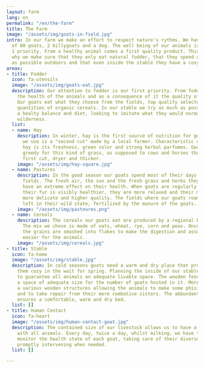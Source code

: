 ```yaml
---
layout: farm
lang: en
permalink: "/en/the-farm"
title: The Farm
image: "/assets/img/goats-in-field.jpg"
intro: In our farm we make an effort to respect nature's rythms. We have a livestock
  of 80 goats, 2 billygoats and a dog. The well being of our animals is our number
  1 priority. From a healthy animal comes a first quality product. This is the reason
  why we make sure that they only eat natural fodder, that they spend as much time
  as possible outdoors and that even inside the stable they have a cosy space.
areas:
- title: Fodder
  icon: fa-utensils
  image: "/assets/img/goats-eat.jpg"
  description: Our attention to fodder is our first priority. From fodder depends
    the health of the animals and as a consequence of it the quality of the milk.
    Our goats eat what they choose from the fields, top quality selected hay and small
    quantities of organic cereals. In our stable we try as much as possible to mantain
    a healty balance and diet, looking to imitate what they would normally eat in
    wilderness.
  list:
  - name: Hay
    description: In winter, hay is the first source of nutrition for goats. The hay
      we use is a "second cut" made by a local farmer. Characteristic of second cut
      hay is its freshness, green color and strong herbal parfumes. Goats are extremely
      greedy for this kind of grass, as supposed to cows and horses that prefer the
      first cut, dryer and thicker.
    image: "/assets/img/hay-square.jpg"
  - name: Pastures
    description: In the good season our goats spend most of their days in the open
      fields. The fresh air, the sun and the fresh grass and herbs they find around
      have an extreme effect on their health. When goats are regularly in the fields
      their fur is visibly healthier, they are more relaxed and their milk is of a
      more delicate and higher quality. The fields where our goats roam around are
      left in their wild state, fertilized by the manure of the goats.
    image: "/assets/img/pasteures.png"
  - name: Cereals
    description: The cereals our goats eat are produced by a regional Bio Land farm.
      The mix we chose is made of oats, wheat, rye, corn and peas. Once harvested,
      the grains are smashed into flakes to make the digestion and assumption of nutritives
      easier for the animals.
    image: "/assets/img/cereals.jpg"
- title: Stable
  icon: fa-home
  image: "/assets/img/stable.jpg"
  description: In cold seasons goats need a warm and dry place that protects and keeps
    them cozy in the wait for spring. Planning the inside of our stable we made sure
    to guarantee all animals an adequate livable space. The wooden fences delimit
    a space of adequate size for the number of goats hosted in it. Moreover, we build
    a various wooden structures allowing the animals to make some phisical excercise
    and to take repair from their more combative sisters. The abbundant use of straw
    ensures a comfortable, warm and dry bed.
  list: []
- title: Human Contact
  icon: fa-heart
  image: "/assets/img/human-contact-goat.jpg"
  description: The contained size of our livestock allows us to have a direct contact
    with all animals. Every day, twice a day, whilst milking, we have the chance to
    monitor the health state of each goat, taking care of their diverse needs and
    promptly intervening when needed.
  list: []

---
```

